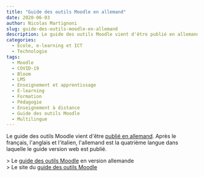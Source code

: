 ```yaml
---
title: "Guide des outils Moodle en allemand"
date: 2020-06-03
author: Nicolas Martignoni
slug: guide-des-outils-moodle-en-allemand
description: Le guide des outils Moodle vient d'être publié en allemand. Il est ainsi désormais disponible en quatre langues.
categories:
  - École, e-learning et ICT
  - Technologie
tags:
  - Moodle
  - COVID-19
  - Bloom
  - LMS
  - Enseignement et apprentissage
  - E-learning
  - Formation
  - Pédagogie
  - Enseignement à distance
  - Guide des outils Moodle
  - Multilingue
---
```

Le guide des outils Moodle vient d'être [publié en allemand][de]. Après le français, l'anglais et l'italien, l'allemand est la quatrième langue dans laquelle le guide version web est publié.

&gt; Le [guide des outils Moodle][de] en version allemande<br />
&gt; Le site du [guide des outils Moodle](https://moodletoolguide.net/)

  [de]: https://moodletoolguide.net/de/

<!--more-->
